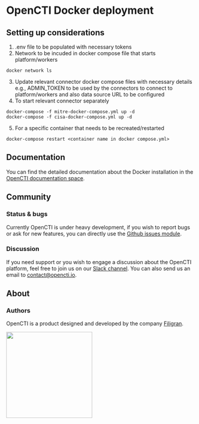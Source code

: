 # OpenCTI Docker deployment

## Setting up considerations

1. .env file to be populated with necessary tokens
2. Network to be incuded in docker compose file that starts platform/workers
```
docker network ls
```
3. Update relevant connector docker compose files with necessary details e.g., ADMIN_TOKEN to be used by the connectors to connect to platform/workers and also data source URL to be configured
4. To start relevant connector separately
```
docker-compose -f mitre-docker-compose.yml up -d
docker-compose -f cisa-docker-compose.yml up -d
```
5. For a specific container that needs to be recreated/restarted
```
docker-compose restart <container name in docker compose.yml>
```

## Documentation

You can find the detailed documentation about the Docker installation in the [OpenCTI documentation space](https://docs.opencti.io/latest/deployment/installation/#using-docker).

## Community

### Status & bugs

Currently OpenCTI is under heavy development, if you wish to report bugs or ask for new features, you can directly use the [Github issues module](https://github.com/OpenCTI-Platform/opencti/issues).

### Discussion

If you need support or you wish to engage a discussion about the OpenCTI platform, feel free to join us on our [Slack channel](https://community.filigran.io). You can also send us an email to contact@opencti.io.

## About

### Authors

OpenCTI is a product designed and developed by the company [Filigran](https://www.filigran.io).

<a href="https://www.filigran.io" alt="Filigran"><img src="https://www.filigran.io/wp-content/uploads/2022/08/filigran_text_horizontal_dense_margin.png" width="230" /></a>

